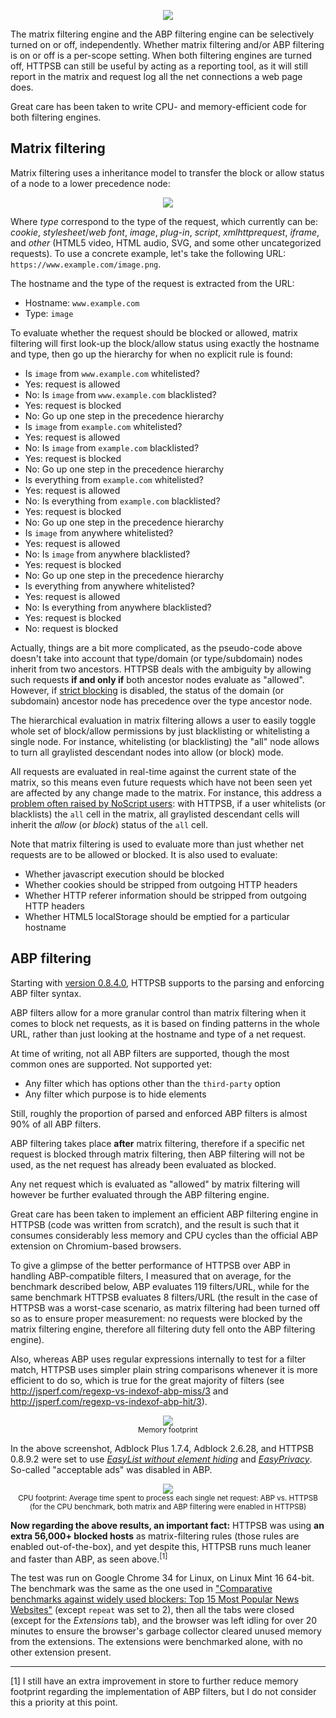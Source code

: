 <p align="center">
    <img src="https://raw.githubusercontent.com/gorhill/httpswitchboard/master/doc/img/httpsb-overview.png" />
</p>

The matrix filtering engine and the ABP filtering engine can be selectively turned on or off, independently. Whether matrix filtering and/or ABP filtering is on or off is a per-scope setting. When both filtering engines are turned off, HTTPSB can still be useful by acting as a reporting tool, as it will still report in the matrix and request log all the net connections a web page does.

Great care has been taken to write CPU- and memory-efficient code for both filtering engines.

## Matrix filtering

Matrix filtering uses a inheritance model to transfer the block or allow status of a node to a lower precedence node:

<p align="center">
    <img src="https://raw.githubusercontent.com/gorhill/httpswitchboard/master/doc/img/httpsb-mtxfiltering-overview.png" />
</p>

Where _type_ correspond to the type of the request, which currently can be: _cookie_, _stylesheet_/_web font_, _image_, _plug-in_, _script_, _xmlhttprequest_, _iframe_, and _other_ (HTML5 video, HTML audio, SVG, and some other uncategorized requests).
To use a concrete example, let's take the following URL: `https://www.example.com/image.png`.

The hostname and the type of the request is extracted from the URL:

- Hostname: `www.example.com`
- Type: `image`

To evaluate whether the request should be blocked or allowed, matrix filtering will first look-up the block/allow status using exactly the hostname and type, then go up the hierarchy for when no explicit rule is found:

- Is `image` from `www.example.com` whitelisted?
- Yes: request is allowed
- No: Is `image` from `www.example.com` blacklisted?
- Yes: request is blocked
- No: Go up one step in the precedence hierarchy
- Is `image` from `example.com` whitelisted?
- Yes: request is allowed
- No: Is `image` from `example.com` blacklisted?
- Yes: request is blocked
- No: Go up one step in the precedence hierarchy
- Is everything from `example.com` whitelisted?
- Yes: request is allowed
- No: Is everything from `example.com` blacklisted?
- Yes: request is blocked
- No: Go up one step in the precedence hierarchy
- Is `image` from anywhere whitelisted?
- Yes: request is allowed
- No: Is `image` from anywhere blacklisted?
- Yes: request is blocked
- No: Go up one step in the precedence hierarchy
- Is everything from anywhere whitelisted?
- Yes: request is allowed
- No: Is everything from anywhere blacklisted?
- Yes: request is blocked
- No: request is blocked

Actually, things are a bit more complicated, as the pseudo-code above doesn't take into account that type/domain (or type/subdomain) nodes inherit from two ancestors. HTTPSB deals with the ambiguity by allowing such requests **if and only if** both ancestor nodes evaluate as "allowed". However, if [strict blocking](/gorhill/httpswitchboard/wiki/%22Strict-blocking%22-illustrated) is disabled, the status of the domain (or subdomain) ancestor node has precedence over the type ancestor node.

The hierarchical evaluation in matrix filtering allows a user to easily toggle whole set of block/allow permissions by just blacklisting or whitelisting a single node. For instance, whitelisting (or blacklisting) the "all" node allows to turn all graylisted descendant nodes into allow (or block) mode.

All requests are evaluated in real-time against the current state of the matrix, so this means even future requests which have not been seen yet are affected by any change made to the matrix. For instance, this address a [problem often raised by NoScript users](http://forums.informaction.com/viewtopic.php?f=7&t=8309): with HTTPSB, if a user whitelists (or blacklists) the `all` cell in the matrix, all graylisted descendant cells will inherit the _allow_ (or _block_) status of the `all` cell.

Note that matrix filtering is used to evaluate more than just whether net requests are to be allowed or blocked. It is also used to evaluate:

- Whether javascript execution should be blocked
- Whether cookies should be stripped from outgoing HTTP headers
- Whether HTTP referer information should be stripped from outgoing HTTP headers
- Whether HTML5 localStorage should be emptied for a particular hostname

## ABP filtering

Starting with [version 0.8.4.0](https://github.com/gorhill/httpswitchboard/wiki/Change-log#0840), HTTPSB supports to the parsing and enforcing ABP filter syntax.

ABP filters allow for a more granular control than matrix filtering when it comes to block net requests, as it is based on finding patterns in the whole URL, rather than just looking at the hostname and type of a net request.

At time of writing, not all ABP filters are supported, though the most common ones are supported. Not supported yet:

- Any filter which has options other than the `third-party` option
- Any filter which purpose is to hide elements

Still, roughly the proportion of parsed and enforced ABP filters is almost 90% of all ABP filters.

ABP filtering takes place **after** matrix filtering, therefore if a specific net request is blocked through matrix filtering, then ABP filtering will not be used, as the net request has already been evaluated as blocked.

Any net request which is evaluated as "allowed" by matrix filtering will however be further evaluated through the ABP filtering engine.

Great care has been taken to implement an efficient ABP filtering engine in HTTPSB (code was written from scratch), and the result is such that it consumes considerably less memory and CPU cycles than the official ABP extension on Chromium-based browsers.

To give a glimpse of the better performance of HTTPSB over ABP in handling ABP-compatible filters, I measured that on average, for the benchmark described below, ABP evaluates 119 filters/URL, while for the same benchmark HTTPSB evaluates 8 filters/URL (the result in the case of HTTPSB was a worst-case scenario, as matrix filtering had been turned off so as to ensure proper measurement: no requests were blocked by the matrix filtering engine, therefore all filtering duty fell onto the ABP filtering engine).

Also, whereas ABP uses regular expressions internally to test for a filter match, HTTPSB uses simpler plain string comparisons whenever it is more efficient to do so, which is true for the great majority of filters (see <http://jsperf.com/regexp-vs-indexof-abp-miss/3> and <http://jsperf.com/regexp-vs-indexof-abp-hit/3>).

<p align="center">
    <img src="https://raw.githubusercontent.com/gorhill/httpswitchboard/master/doc/img/abp-vs-httpsb.png" /><br>
    <sup>Memory footprint</sup>
</p>

In the above screenshot, Adblock Plus 1.7.4, Adblock 2.6.28, and HTTPSB 0.8.9.2 were set to use [_EasyList without element hiding_](https://easylist-downloads.adblockplus.org/easylist_noelemhide.txt) and [_EasyPrivacy_](https://easylist-downloads.adblockplus.org/easyprivacy.txt). So-called "acceptable ads" was disabled in ABP.

<p align="center">
    <img src="https://raw.githubusercontent.com/gorhill/httpswitchboard/master/doc/img/onbeforerequest-perf.png" /><br>
    <sup>CPU footprint: Average time spent to process each single net request: ABP vs. HTTPSB<br>(for the CPU benchmark, both matrix and ABP filtering were enabled in HTTPSB)</sup>
</p>

**Now regarding the above results, an important fact:** HTTPSB was using **an extra 56,000+ blocked hosts** as matrix-filtering rules (those rules are enabled out-of-the-box), and yet despite this, HTTPSB runs much leaner and faster than ABP, as seen above.<sup>[1]</sup>

The test was run on Google Chrome 34 for Linux, on Linux Mint 16 64-bit. The benchmark was the same as the one used in ["Comparative benchmarks against widely used blockers: Top 15 Most Popular News Websites"](https://github.com/gorhill/httpswitchboard/wiki/Comparative-benchmarks-against-widely-used-blockers:-Top-15-Most-Popular-News-Websites) (except `repeat` was set to 2), then all the tabs were closed (except for the _Extensions_ tab), and the browser was left idling for over 20 minutes to ensure the browser's garbage collector cleared unused memory from the extensions. The extensions were benchmarked alone, with no other extension present.

***

[1] I still have an extra improvement in store to further reduce memory footprint regarding the implementation of ABP filters, but I do not consider this a priority at this point.